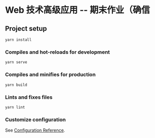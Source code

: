 <!--
 * @Author: Jin
 * @Date: 2020-11-19 15:55:57
 * @LastEditors: Jin
 * @LastEditTime: 2020-11-19 18:23:30
 * @FilePath: /final-assignment/README.md
-->
# Web 技术高级应用 -- 期末作业（确信

## Project setup
```
yarn install
```

### Compiles and hot-reloads for development
```
yarn serve
```

### Compiles and minifies for production
```
yarn build
```

### Lints and fixes files
```
yarn lint
```

### Customize configuration
See [Configuration Reference](https://cli.vuejs.org/config/).
